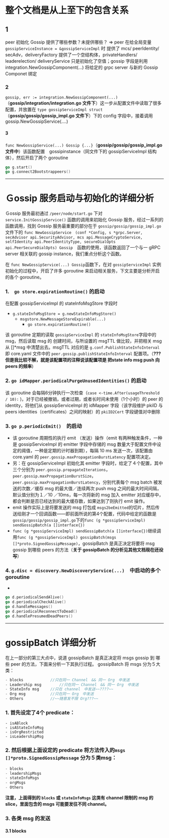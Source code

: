 # 整个文档是从上至下的包含关系

## 1
peer 初始化 Gossip 提供了哪些参数？未提供哪些？ => peer 在给全局变量 `gossipServiceInstance = &gossipServiceImpl` 时 提供了 mcs/ peerIdentity/ secAdv，deliveryFactory 提供了一个空结构体，privateHandlers/ leaderelection/ deliveryService 只是初始化了空值；gossip 字段是利用 integration.NewGossipComponent(...) 将给定的 grpc server 与新的 Gossip Componet 绑定

### 2
`gossip, err := integration.NewGossipComponent(...)` （**gossip/integration/integration.go 文件下**）这一步从配置文件中读取了很多配置，并放置在 `type gossipServiceImpl struct`（**gossip/gossip/gossip_impl.go 文件下**）下的 config 字段中，接着调用 gossip.NewGossipService(....)

#### 3
`func NewGossipService(...) Gossip {...}`（**gossip/gossip/gossip_impl.go 文件中**）该函数配置　gossipinstance（同文件下的 gossipServiceImpl 结构体），然后开启了两个 goroutine
```go
go g.start()
go g.connect2Bootstrappeers()
```
---
# Ｇossip 服务启动与初始化的详细分析 
Ｇossip 服务最初通过 `/peer/node/start.go` 下对 `service.InitGossipService()` 函数的调用来初始化 Gossip 服务，经过一系列的函数调用，找到 Gossip 服务最重要的部分在于 `gossip/gossip/gossip_impl.go`　文件下的 `func NewGossipService　(conf *Config, s *grpc.Server, secAdvisor api.SecurityAdvisor, mcs api.MessageCryptoService, selfIdentity api.PeerIdentityType, secureDialOpts api.PeerSecureDialOpts) Gossip`　函数的使用，该函数返回了一个与一 gRPC server 相关联的 gossip instance，我们重点分析这个函数。

在 `func NewGossipService(...) Gossip`函数下，在对 `gossipServiceImpl` 实例初始化的过程中，开启了许多 goroutine 来启动相关服务，下文主要是分析开启的各个 goroutine。

### 1.　`go store.expirationRoutine()` 的启动
在配置 gossipServiceImpl 的 stateInfoMsgStore 字段时

- `g.stateInfoMsgStore = g.newStateInfoMsgStore()`
	- `msgstore.NewMessageStoreExpirable(...)`
		- `go store.expirationRoutine()`
		
该 goroutine 定期的读取 `gossipServiceImpl` 的 `stateInfoMsgStore`字段中的 msg，然后读取 msg 的 创建时间，与所设置的 msgTTL 做比较，并把相关 msg 从 []*msg 中清楚出去。msgTTL 对应的是 `g.conf.PublishStateInfoInterval` 即 core.yaml 文件中的 `peer.gossip.publishStateInfoInterval` 配置项。（**???但是我比较不解，就是该配置项的注释说该配置项是 把state info msg push 向 peers 的频率**)

### 2. `go idMapper.periodicalPurgeUnusedIdentities()` 的启动
该 goroutine 会每隔6分钟执行一次检查（`case <-time.After(usageThreshold / 10):` )，对于已经被撤销，或者过期，或者长时间未使用（1个小时）的 peer 的 identity，将他们从 gossipServiceImpl 的 idMapper 字段（该字段维护 pkiID 与 peers identities（certificates）之间的映射）的 `pkiID2Cert` 字段键值对中删除

### 3. `go p.periodicEmit()`　的启动
- 该 goroutine 周期性的执行 emit （发送）操作（emit 有两种触发条件，一种是 gossipServiceImpl 的 emitter 字段中存储的 msg 数量大于配置文件中设定的阈值，一种是定期的计时器到期），每隔 10 ms 发送一次，该配置由 core.yaml 的 `peer.gossip.maxPropagationBurstLatency` 配置项决定。
- 另：在 gossipServiceImpl 初始化其 emitter 字段时，给定了４个配置，其中三个分别为 `peer.gossip.propagateIterations`，`peer.gossip.maxPropagationBurstSize`，`peer.gossip.maxPropagationBurstLatency`，分别代表每个 msg batch 被发送的次数／缓存 msg 的最大值／连续两次 push msg 之间的最大时间间隔，默认值分别为１／10 ／10ms，每一次将新的 msg 加入 emitter 对应缓存中，都会判断是否已经达到的最大缓存数，如果达到了则执行 emit 操作。 
- emit 操作实际上是将要发送的 msg 打包成 `msgs2beEmitted`的切片，然后传送给刚才一个回调函数——即前面所说的第4个配置，代码中给定的函数是 `gossip/gossip/gossip_impl.go`下的`func (g *gossipServiceImpl) sendGossipBatch(a []interface{})`
- `func (g *gossipServiceImpl) sendGossipBatch(a []interface{})`继续调用`func (g *gossipServiceImpl) gossipBatch(msgs []*proto.SignedGossipMessage)`，gossipBatch 是真正决定将要将 msg  gossip 到哪些 peers 的方法（**关于 gossipBatch 的分析见其他文档~~现在还没写~~**）

### 4. `g.disc = discovery.NewDiscoveryService(...)`　中启动的多个 goroutine
- 

```go
go d.periodicalSendAlive()
go d.periodicalCheckAlive()
go d.handleMessages()
go d.periodicalReconnectToDead()
go d.handlePresumedDeadPeers()
```

---
# gossipBatch 详细分析
在上一部分的第三大点中，说道 gossipBatch 是真正决定将 msgs gossip 到 哪些 peer 的方法，下面来分析一下其执行过程。
gossipBatch 将 msgs 分为５大类：
```go
- blocks			//只在同一 Channel　&& 同一 Org　中发送
- Leadership msg		//只在同一 Channel　&& 同一 Org　中发送
- StateInfo msg		//只在 channel　中发送~~????~~
- Org msg			//只在同一 Org　中发送
- Others			//~~随意发不限 Org???~~
```
### 1. 首先设定了4个 predicate：
```
- isABlock
- isAStateInfoMsg
- isOrgRestricted
- isLeadershipMsg
```
### 2. 然后根据上面设定的 predicate 将方法传入的`msgs []*proto.SignedGossipMessage` 分为５类msg：
```go
- blocks
- leadershipMsgs
- stateInfoMsgs
- orgMsgs
- Others
```
**注意，上面得到的 `blocks` 或 `stateInfoMsgs` 这类有 channel 限制的 msg 的 slice，里面包含的 msgs 可能要发往不同 channel。**

### 3. 各类 msg 的发送
#### 3.1 blocks



